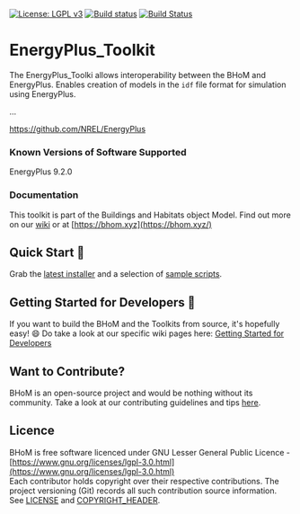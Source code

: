 [![License: LGPL v3](https://img.shields.io/badge/License-LGPL%20v3-blue.svg)](https://www.gnu.org/licenses/lgpl-3.0) [![Build status](https://ci.appveyor.com/api/projects/status/t9ww88s580f6wqal/branch/master?svg=true)](https://ci.appveyor.com/project/BHoMBot/energyplus-toolkit/branch/master) [![Build Status](https://dev.azure.com/BHoMBot/BHoM/_apis/build/status/EnergyPlus_Toolkit/EnergyPlus_Toolkit.CheckCore?branchName=master)](https://dev.azure.com/BHoMBot/BHoM/_build/latest?definitionId=201&branchName=master)

# EnergyPlus_Toolkit 

The EnergyPlus_Toolki allows interoperability between the BHoM and EnergyPlus. Enables creation of models in the `idf` file format for simulation using EnergyPlus.

...

https://github.com/NREL/EnergyPlus

### Known Versions of Software Supported
EnergyPlus 9.2.0

### Documentation
<!---
For more information about functionality see [the EnergyPlus_Toolkit wiki](https://github.com/BHoM/EnergyPlus_Toolkit/wiki)

---
-->
This toolkit is part of the Buildings and Habitats object Model. Find out more on our [wiki](https://github.com/BHoM/documentation/wiki) or at [https://bhom.xyz](https://bhom.xyz/)

## Quick Start 🚀 

Grab the [latest installer](https://bhom.xyz/) and a selection of [sample scripts](https://github.com/BHoM/samples).


## Getting Started for Developers 🤖 

If you want to build the BHoM and the Toolkits from source, it's hopefully easy! 😄 
Do take a look at our specific wiki pages here: [Getting Started for Developers](https://bhom.xyz/documentation/Guides-and-Tutorials/Coding-with-BHoM/)


## Want to Contribute? ##

BHoM is an open-source project and would be nothing without its community. Take a look at our contributing guidelines and tips [here](https://github.com/BHoM/BHoM/blob/main/CONTRIBUTING.md).


## Licence ##

BHoM is free software licenced under GNU Lesser General Public Licence - [https://www.gnu.org/licenses/lgpl-3.0.html](https://www.gnu.org/licenses/lgpl-3.0.html)  
Each contributor holds copyright over their respective contributions.
The project versioning (Git) records all such contribution source information.
See [LICENSE](https://github.com/BHoM/BHoM/blob/main/LICENSE) and [COPYRIGHT_HEADER](https://github.com/BHoM/BHoM/blob/main/COPYRIGHT_HEADER.txt).
